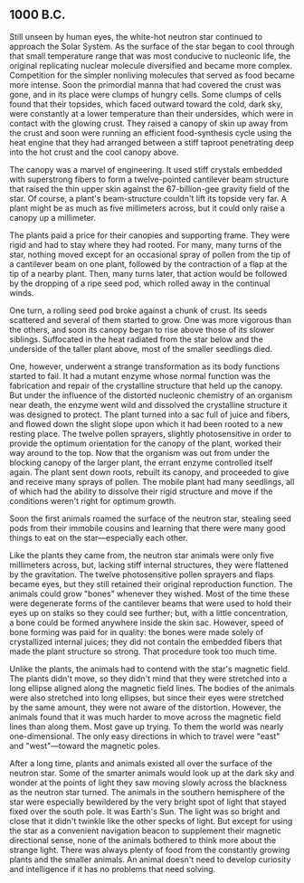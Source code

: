 ## 1000 B.C.
Still unseen by human eyes, the white-hot neutron star continued to approach the Solar System. As the surface of the star began to cool through that small temperature range that was most conducive to nucleonic life, the original replicating nuclear molecule diversified and became more complex. Competition for the simpler nonliving molecules that served as food became more intense. Soon the primordial manna that had covered the crust was gone, and in its place were clumps of hungry cells. Some clumps of cells found that their topsides, which faced outward toward the cold, dark sky, were constantly at a lower temperature than their undersides, which were in contact with the glowing crust. They raised a canopy of skin up away from the crust and soon were running an efficient food-synthesis cycle using the heat engine that they had arranged between a stiff taproot penetrating deep into the hot crust and the cool canopy above.

The canopy was a marvel of engineering. It used stiff crystals embedded with superstrong fibers to form a twelve-pointed cantilever beam structure that raised the thin upper skin against the 67-billion-gee gravity field of the star. Of course, a plant's beam-structure couldn't lift its topside very far. A plant might be as much as five millimeters across, but it could only raise a canopy up a millimeter.

The plants paid a price for their canopies and supporting frame. They were rigid and had to stay where they had rooted. For many, many turns of the star, nothing moved except for an occasional spray of pollen from the tip of a cantilever beam on one plant, followed by the contraction of a flap at the tip of a nearby plant. Then, many turns later, that action would be followed by the dropping of a ripe seed pod, which rolled away in the continual winds.

One turn, a rolling seed pod broke against a chunk of crust. Its seeds scattered and several of them started to grow. One was more vigorous than the others, and soon its canopy began to rise above those of its slower siblings. Suffocated in the heat radiated from the star below and the underside of the taller plant above, most of the smaller seedlings died.

One, however, underwent a strange transformation as its body functions started to fail. It had a mutant enzyme whose normal function was the fabrication and repair of the crystalline structure that held up the canopy. But under the influence of the distorted nucleonic chemistry of an organism near death, the enzyme went wild and dissolved the crystalline structure it was designed to protect. The plant turned into a sac full of juice and fibers, and flowed down the slight slope upon which it had been rooted to a new resting place. The twelve pollen sprayers, slightly photosensitive in order to provide the optimum orientation for the canopy of the plant, worked their way around to the top. Now that the organism was out from under the blocking canopy of the larger plant, the errant enzyme controlled itself again. The plant sent down roots, rebuilt its canopy, and proceeded to give and receive many sprays of pollen. The mobile plant had many seedlings, all of which had the ability to dissolve their rigid structure and move if the conditions weren't right for optimum growth.

Soon the first animals roamed the surface of the neutron star, stealing seed pods from their immobile cousins and learning that there were many good things to eat on the star&mdash;especially each other.

Like the plants they came from, the neutron star animals were only five millimeters across, but, lacking stiff internal structures, they were flattened by the gravitation. The twelve photosensitive pollen sprayers and flaps became eyes, but they still retained their original reproduction function. The animals could grow "bones" whenever they wished. Most of the time these were degenerate forms of the cantilever beams that were used to hold their eyes up on stalks so they could see further; but, with a little concentration, a bone could be formed anywhere inside the skin sac. However, speed of bone forming was paid for in quality: the bones were made solely of crystallized internal juices; they did not contain the embedded fibers that made the plant structure so strong. That procedure took too much time.

Unlike the plants, the animals had to contend with the star's magnetic field. The plants didn't move, so they didn't mind that they were stretched into a long ellipse aligned along the magnetic field lines. The bodies of the animals were also stretched into long ellipses, but since their eyes were stretched by the same amount, they were not aware of the distortion. However, the animals found that it was much harder to move across the magnetic field lines than along them. Most gave up trying. To them the world was nearly one-dimensional. The only easy directions in which to travel were "east" and "west"&mdash;toward the magnetic poles.

After a long time, plants and animals existed all over the surface of the neutron star. Some of the smarter animals would look up at the dark sky and wonder at the points of light they saw moving slowly across the blackness as the neutron star turned. The animals in the southern hemisphere of the star were especially bewildered by the very bright spot of light that stayed fixed over the south pole. It was Earth's Sun. The light was so bright and close that it didn't twinkle like the other specks of light. But except for using the star as a convenient navigation beacon to supplement their magnetic directional sense, none of the animals bothered to think more about the strange light. There was always plenty of food from the constantly growing plants and the smaller animals. An animal doesn't need to develop curiosity and intelligence if it has no problems that need solving.